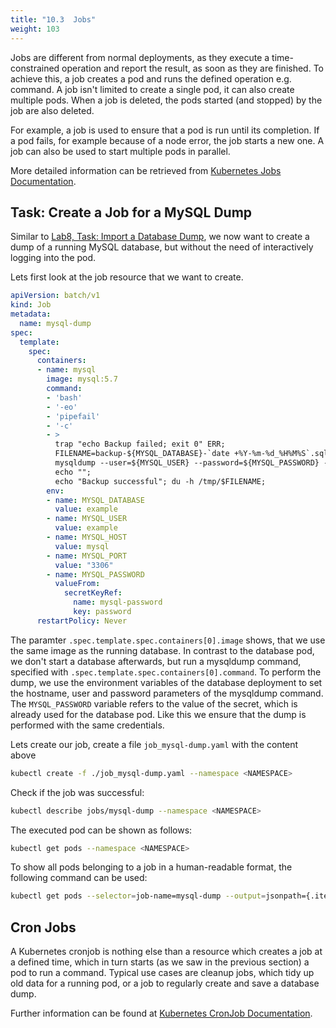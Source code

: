 ```yaml
---
title: "10.3  Jobs"
weight: 103
---
```


Jobs are different from normal deployments, as they execute a time-constrained operation and report the result, as soon as they are finished. To achieve this, a job creates a pod and runs the defined operation e.g. command. A job isn't limited to create a single pod, it can also create multiple pods. When a job is deleted, the pods started (and stopped) by the job are also deleted.

For example, a job is used to ensure that a pod is run until its completion. If a pod fails, for example because of a node error, the job starts a new one. A job can also be used to start multiple pods in parallel.


More detailed information can be retrieved from [Kubernetes Jobs Documentation](https://kubernetes.io/docs/concepts/workloads/controllers/jobs-run-to-completion/).


## Task: Create a Job for a MySQL Dump

Similar to [Lab8, Task: Import a Database Dump](../08.0/#task-import-a-database-dump), we now want to create a dump of a running MySQL database, but without the need of interactively logging into the pod.

Lets first look at the job resource that we want to create.

```yaml
apiVersion: batch/v1
kind: Job
metadata:
  name: mysql-dump
spec:
  template:
    spec:
      containers:
      - name: mysql
        image: mysql:5.7
        command:
        - 'bash'
        - '-eo'
        - 'pipefail'
        - '-c'
        - >
          trap "echo Backup failed; exit 0" ERR;
          FILENAME=backup-${MYSQL_DATABASE}-`date +%Y-%m-%d_%H%M%S`.sql.gz;
          mysqldump --user=${MYSQL_USER} --password=${MYSQL_PASSWORD} --host=${MYSQL_HOST} --port=${MYSQL_PORT} --skip-lock-tables --quick --add-drop-database --routines ${MYSQL_DATABASE} | gzip > /tmp/$FILENAME;
          echo "";
          echo "Backup successful"; du -h /tmp/$FILENAME;
        env:
        - name: MYSQL_DATABASE
          value: example
        - name: MYSQL_USER
          value: example
        - name: MYSQL_HOST
          value: mysql
        - name: MYSQL_PORT
          value: "3306"
        - name: MYSQL_PASSWORD
          valueFrom:
            secretKeyRef:
              name: mysql-password
              key: password
      restartPolicy: Never
```

The paramter `.spec.template.spec.containers[0].image` shows, that we use the same image as the running database. In contrast to the database pod, we don't start a database afterwards, but run a mysqldump command, specified with `.spec.template.spec.containers[0].command`. To perform the dump, we use the environment variables of the database deployment to set the hostname, user and password parameters of the mysqldump command. The `MYSQL_PASSWORD` variable refers to the value of the secret, which is already used for the database pod. Like this we ensure that the dump is performed with the same credentials.

Lets create our job, create a file `job_mysql-dump.yaml` with the content above

```bash
kubectl create -f ./job_mysql-dump.yaml --namespace <NAMESPACE>
```

Check if the job was successful:

```bash
kubectl describe jobs/mysql-dump --namespace <NAMESPACE>
```

The executed pod can be shown as follows:

```bash
kubectl get pods --namespace <NAMESPACE>
```

To show all pods belonging to a job in a human-readable format, the following command can be used:

```bash
kubectl get pods --selector=job-name=mysql-dump --output=jsonpath={.items..metadata.name} --namespace <NAMESPACE>
```

## Cron Jobs

A Kubernetes cronjob is nothing else than a resource which creates a job at a defined time, which in turn starts (as we saw in the previous section) a pod to run a command. Typical use cases are cleanup jobs, which tidy up old data for a running pod, or a job to regularly create and save a database dump.

Further information can be found at [Kubernetes CronJob Documentation](https://kubernetes.io/docs/concepts/workloads/controllers/cron-jobs/).
